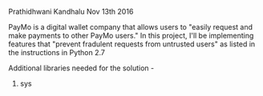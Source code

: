 Prathidhwani Kandhalu
Nov 13th 2016

PayMo is a digital wallet company that allows users to "easily request and make payments to other PayMo users." In this project, I'll be implementing features that "prevent fradulent requests from untrusted users" as listed in the instructions in Python 2.7

Additional libraries needed for the solution -
1) sys